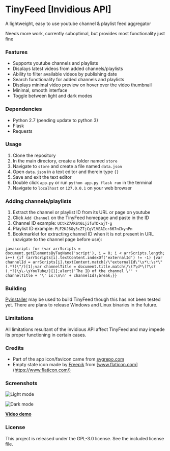 # TinyFeed [Invidious API]
A lightweight, easy to use youtube channel & playlist feed aggregator

Needs more work, currently suboptimal, but provides most functionality just fine

### Features
- Supports youtube channels and playlists
- Displays latest videos from added channels/playlists
- Ability to filter available videos by publishing date
- Search functionality for added channels and playlists
- Displays minimal video preview on hover over the video thumbnail
- Minimal, smooth interface
- Toggle between light and dark modes

### Dependencies
- Python 2.7 (pending update to python 3)
- Flask
- Requests

### Usage
1. Clone the repository
2. In the main directory, create a folder named `store`
3. Navigate to `store` and create a file named `data.json`
4. Open `data.json` in a text editor and therein type `{}`
5. Save and exit the text editor
6. Double click `app.py` or run `python app.py flask run` in the terminal
7. Navigate to `localhost` or `127.0.0.1` on your web browser

### Adding channels/playlists
1. Extract the channel or playlist ID from its URL or page on youtube
2. Click `Add Channel` on the TinyFeed homepage and paste in the ID
3. Channel ID example: `UCtkZ7ARSt6LjifuTDkajT-g`
4. Playlist ID example: `PLF2KJ6Gy3cZ7jCgV1VEAIcr867nCkynPn`
5. Bookmarklet for extracting channel ID when it is not present in URL (navigate to the channel page before use):
```
javascript: for (var arrScripts = document.getElementsByTagName('script'), i = 0; i < arrScripts.length; i++) {if (arrScripts[i].textContent.indexOf('externalId') != -1) {var channelId = arrScripts[i].textContent.match(/\"externalId\"\s*\:\s*\"(.*?)\"/)[1];var channelTitle = document.title.match(/\(?\d*\)?\s?(.*?)\s\-\sYouTube/)[1];alert('The ID of the channel \'' + channelTitle + '\' is:\n\n' + channelId);break;}}
```

### Building
[Pyinstaller](https://www.pyinstaller.org/) may be used to build TinyFeed though this has not been tested yet. There are plans to release Windows and Linux binaries in the future.

### Limitations
All limitations resultant of the invidious API affect TinyFeed and may impede its proper functioning in certain cases.

### Credits
- Part of the app icon/favicon came from [svgrepo.com](https://www.svgrepo.com)
- Empty state icon made by [Freepik](https://www.freepik.com) from [www.flaticon.com](https://www.flaticon.com/)

### Screenshots
![Light mode](https://i.imgur.com/8P9w1r5.png)

![Dark mode](https://i.imgur.com/FNCKMMJ.png)

**[Video demo](https://streamable.com/kzov9j)**

### License
This project is released under the GPL-3.0 license. See the included license file.